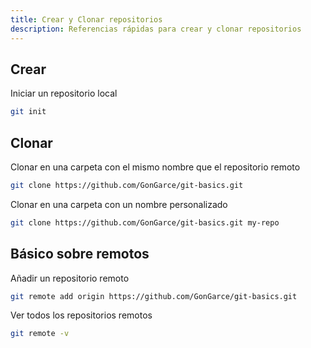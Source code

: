 ```yaml
---
title: Crear y Clonar repositorios
description: Referencias rápidas para crear y clonar repositorios
---
```


## Crear

Iniciar un repositorio local

````bash frame="none"
git init
````

## Clonar

Clonar en una carpeta con el mismo nombre que el repositorio remoto

````bash frame="none"
git clone https://github.com/GonGarce/git-basics.git
````

Clonar en una carpeta con un nombre personalizado

````bash frame="none"
git clone https://github.com/GonGarce/git-basics.git my-repo
````

## Básico sobre remotos

Añadir un repositorio remoto

````bash frame="none"
git remote add origin https://github.com/GonGarce/git-basics.git 
````

Ver todos los repositorios remotos

````bash frame="none"
git remote -v
````